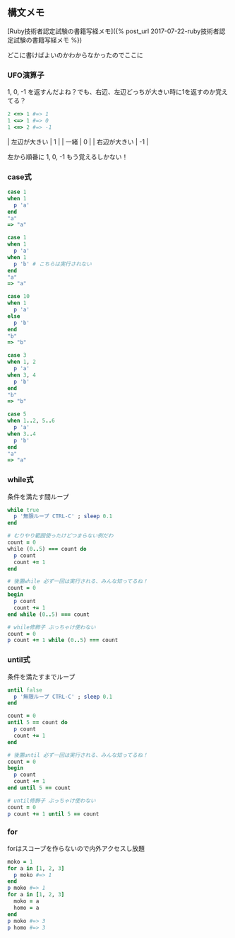 ## 構文メモ

[Ruby技術者認定試験の書籍写経メモ]({% post_url 2017-07-22-ruby技術者認定試験の書籍写経メモ %})

どこに書けばよいのかわからなかったのでここに

### UFO演算子

1, 0, -1 を返すんだよね？でも、右辺、左辺どっちが大きい時に1を返すのか覚えてる？

```ruby
2 <=> 1 #=> 1
1 <=> 1 #=> 0
1 <=> 2 #=> -1
```

| 左辺が大きい | 1  |
| 一緒         | 0  |
| 右辺が大きい | -1 |

左から順番に 1, 0, -1 もう覚えるしかない！ 

### case式

```ruby
case 1
when 1
  p 'a'
end
"a"
=> "a"

case 1
when 1
  p 'a'
when 1
  p 'b' # こちらは実行されない
end
"a"
=> "a"

case 10
when 1
  p 'a'
else
  p 'b'
end
"b"
=> "b"

case 3
when 1, 2
  p 'a'
when 3, 4
  p 'b'
end
"b"
=> "b"

case 5
when 1..2, 5..6
  p 'a'
when 3..4
  p 'b'
end
"a"
=> "a"
```

### while式

条件を満たす間ループ

```ruby
while true
  p '無限ループ CTRL-C' ; sleep 0.1
end

# むりやり範囲使ったけどつまらない例だわ
count = 0
while (0..5) === count do
  p count
  count += 1
end

# 後置while 必ず一回は実行される、みんな知ってるね！
count = 0
begin
  p count
  count += 1
end while (0..5) === count

# while修飾子 ぶっちゃけ使わない
count = 0
p count += 1 while (0..5) === count
```

### until式

条件を満たすまでループ

```ruby
until false
  p '無限ループ CTRL-C' ; sleep 0.1
end

count = 0
until 5 == count do
  p count
  count += 1
end

# 後置until 必ず一回は実行される、みんな知ってるね！
count = 0
begin
  p count
  count += 1
end until 5 == count

# until修飾子 ぶっちゃけ使わない
count = 0
p count += 1 until 5 == count
```

### for

forはスコープを作らないので内外アクセスし放題

```ruby
moko = 1
for a in [1, 2, 3]
  p moko #=> 1
end
p moko #=> 1
for a in [1, 2, 3]
  moko = a
  homo = a
end
p moko #=> 3
p homo #=> 3
```
